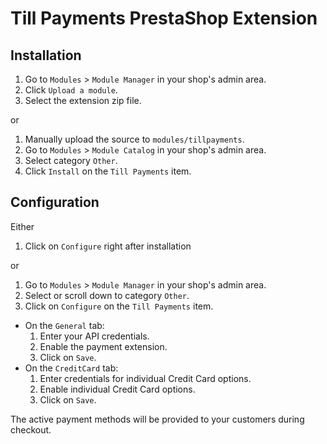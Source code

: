 # Till Payments PrestaShop Extension

## Installation

1. Go to `Modules` > `Module Manager` in your shop's admin area.
1. Click `Upload a module`.
1. Select the extension zip file.

or

1. Manually upload the source to `modules/tillpayments`.
1. Go to `Modules` > `Module Catalog` in your shop's admin area.
1. Select category `Other`.
1. Click `Install` on the `Till Payments` item.


## Configuration

Either

1. Click on `Configure` right after installation

or

1. Go to `Modules` > `Module Manager` in your shop's admin area.
1. Select or scroll down to category `Other`.
1. Click on `Configure` on the `Till Payments` item.

- On the `General` tab:
    1. Enter your API credentials.
    1. Enable the payment extension.
    1. Click on `Save`.
- On the `CreditCard` tab:
    1. Enter credentials for individual Credit Card options.
    1. Enable individual Credit Card options.
    1. Click on `Save`.

The active payment methods will be provided to your customers during checkout.
